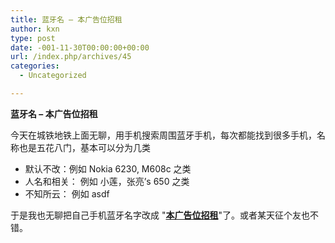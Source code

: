 ```yaml
---
title: 蓝牙名 – 本广告位招租
author: kxn
type: post
date: -001-11-30T00:00:00+00:00
url: /index.php/archives/45
categories:
  - Uncategorized

---
```

**蓝牙名 &#8211; 本广告位招租**

今天在城铁地铁上面无聊，用手机搜索周围蓝牙手机，每次都能找到很多手机，名称也是五花八门，基本可以分为几类

* 默认不改：例如 Nokia 6230, M608c 之类  
* 人名和相关： 例如 小莲，张亮&#8217;s 650 之类  
* 不知所云： 例如 asdf 

于是我也无聊把自己手机蓝牙名字改成 "**<u>本广告位招租</u>**"了。或者某天征个友也不错。